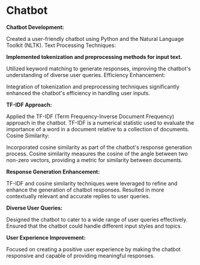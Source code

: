 # Chatbot

**Chatbot Development:**

Created a user-friendly chatbot using Python and the Natural Language Toolkit (NLTK).
Text Processing Techniques:

**Implemented tokenization and preprocessing methods for input text.**

Utilized keyword matching to generate responses, improving the chatbot's understanding of diverse user queries.
Efficiency Enhancement:

Integration of tokenization and preprocessing techniques significantly enhanced the chatbot's efficiency in handling user inputs.

**TF-IDF Approach:**

Applied the TF-IDF (Term Frequency-Inverse Document Frequency) approach in the chatbot.
TF-IDF is a numerical statistic used to evaluate the importance of a word in a document relative to a collection of documents.
Cosine Similarity:

Incorporated cosine similarity as part of the chatbot's response generation process.
Cosine similarity measures the cosine of the angle between two non-zero vectors, providing a metric for similarity between documents.

**Response Generation Enhancement:**

TF-IDF and cosine similarity techniques were leveraged to refine and enhance the generation of chatbot responses.
Resulted in more contextually relevant and accurate replies to user queries.

**Diverse User Queries:**

Designed the chatbot to cater to a wide range of user queries effectively.
Ensured that the chatbot could handle different input styles and topics.


**User Experience Improvement:**

Focused on creating a positive user experience by making the chatbot responsive and capable of providing meaningful responses.

